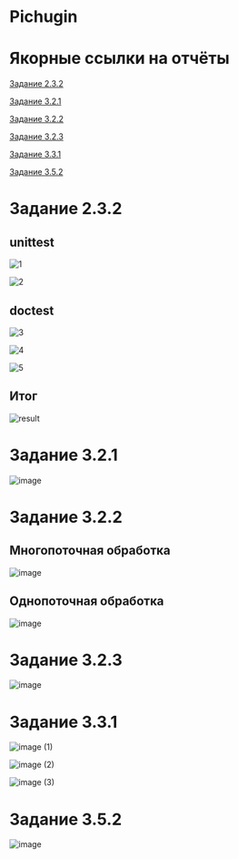 # Pichugin

# Якорные ссылки на отчёты 

[Задание 2.3.2](#2.3.2)

[Задание 3.2.1](#3.2.1)

[Задание 3.2.2](#3.2.2) 

[Задание 3.2.3](#3.2.3) 

[Задание 3.3.1](#3.3.1) 

[Задание 3.5.2](#3.5.2) 

<a name="2.3.2"></a>
# Задание 2.3.2

## unittest

![1](https://user-images.githubusercontent.com/114404329/205512924-9ea24c38-69ce-4d96-a774-04cf1da7e018.PNG)

![2](https://user-images.githubusercontent.com/114404329/205512926-d48db4a6-2794-468d-b8c3-5de2663e8e9a.PNG)

## doctest

![3](https://user-images.githubusercontent.com/114404329/205512919-5c2e5b2c-4c97-4218-8db9-197073dc18b8.PNG)

![4](https://user-images.githubusercontent.com/114404329/205512920-042dd16f-324b-4ed1-b9bc-25027905207f.PNG)

![5](https://user-images.githubusercontent.com/114404329/205512922-8d61b4d9-4068-4ce8-a659-d860c25727ee.PNG)

## Итог 

![result](https://user-images.githubusercontent.com/114404329/205512923-f421d99e-8d2f-429e-907a-ec53a9444215.PNG)

<a name="3.2.1"></a>
# Задание 3.2.1 

![image](https://user-images.githubusercontent.com/114404329/206851597-c575158a-f1b4-4faa-8c4c-efcbfd3a212c.png)

<a name="3.2.2"></a>
# Задание 3.2.2 

## Многопоточная обработка 

![image](https://user-images.githubusercontent.com/114404329/206873241-cec6c61c-20ef-4365-bd04-fdfe92fdfc34.png)

## Однопоточная обработка 

![image](https://user-images.githubusercontent.com/114404329/206873976-60018c86-6434-48cc-a5d4-eb69b2a6e35b.png)

<a name="3.2.3"></a>

# Задание 3.2.3

![image](https://user-images.githubusercontent.com/114404329/206875856-528e59ef-c5ef-4bd1-9543-7417d87c2117.png)

<a name="3.3.1"></a>

# Задание 3.3.1

![image (1)](https://user-images.githubusercontent.com/114404329/209985292-8b948111-c2d0-434c-a9f3-4ede41cbd479.png)

![image (2)](https://user-images.githubusercontent.com/114404329/209985322-0c524b87-d839-4ef0-95e3-6f3880137e40.png)

![image (3)](https://user-images.githubusercontent.com/114404329/209985362-9743344a-0cdf-4578-96ef-993569a8bbac.png)

<a name="3.5.2"></a>

# Задание 3.5.2

![image](https://user-images.githubusercontent.com/114404329/210118015-e212037e-091f-49ae-8265-4f47490e77b3.png)

